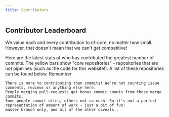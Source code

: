 ```yaml
---
title: Contributors
---
```


## Contributor Leaderboard

We value each and every contribution to nf-core, no matter how small. However, that doesn't mean that we can't get competitive!

Here are the latest stats of who has contributed the greatest number of commits. The yellow bars show "core repositories" - repositories that are not pipelines (such as the code for this website!). A list of these repositories can be found below.
Remember

    There is more to contributing than commits! We're not counting issue comments, reviews or anything else here.
    People merging pull-requests get bonus commit counts from those merge commits.
    Some people commit often, others not so much. So it's not a perfect representation of amount of work - just a bit of fun!
    master branch only, and all of the other caveats..
